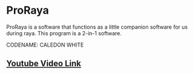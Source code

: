 # ProRaya
ProRaya is a software that functions as a little companion software for us during raya. This program is a 2-in-1 software.

CODENAME: CALEDON WHITE


## [Youtube Video Link](https://youtu.be/b_P1_U7xO2s)
